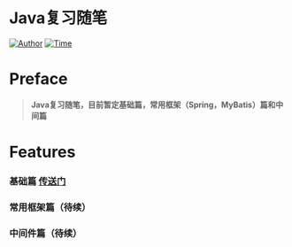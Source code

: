 Java复习随笔
================
[![Author](https://img.shields.io/badge/author-Xiaolong.Cao-yellow.svg)]()&nbsp;[![Time](https://img.shields.io/badge/time-2020.5.28-red.svg)]()&nbsp;



# Preface

> **Java复习随笔，目前暂定基础篇，常用框架（Spring，MyBatis）篇和中间篇**



# Features

### 基础篇 [传送门](https://github.com/1528992118/Document/blob/master/Enjoyor-Springboot%20%E6%A1%86%E6%9E%B6.md)
### 常用框架篇（待续）
### 中间件篇（待续）
